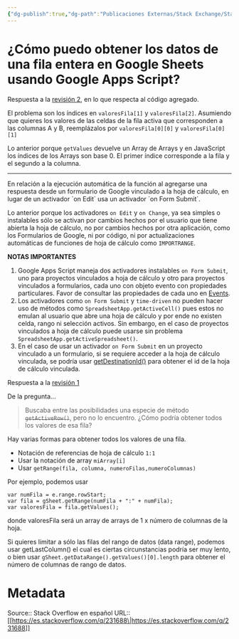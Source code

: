 ```yaml
---
{"dg-publish":true,"dg-path":"Publicaciones Externas/Stack Exchange/Stack Overflow en español/es.stackoverflow.com-231688.md","permalink":"/publicaciones-externas/stack-exchange/stack-overflow-en-espanol/es-stackoverflow-com-231688/","title":"¿Cómo puedo obtener los datos de una fila entera en Google Sheets usando Google Apps Script?","hide":true,"noteIcon":"default","created":"2024-04-03T12:49:10.506-06:00","updated":"2024-04-05T16:43:54.611-06:00"}
---
```


# ¿Cómo puedo obtener los datos de una fila entera en Google Sheets usando Google Apps Script?

Respuesta a la [revisión 2](https://es.stackoverflow.com/revisions/206728/2), en lo que respecta al código agregado.

El problema son los índices en `valoresFila[1]` y `valoresFila[2]`. Asumiendo que quieres los valores de las celdas de la fila activa que corresponden a las columnas A y B, reemplázalos por `valoresFila[0][0]` y `valoresFila[0][1]`

Lo anterior porque `getValues` devuelve un Array de Arrays y en JavaScript los índices de los Arrays son base 0. El primer índice corresponde a la fila y el segundo a la columna.
<hr>
En relación a la ejecución automática de la función al agregarse una respuesta desde un formulario de Google vinculado a la hoja de cálculo, en lugar de un activador `on Edit` usa un activador `on Form Submit`.

Lo anterior porque los activadores `on Edit` y `on Change`, ya sea simples o instalables sólo se activan por cambios hechos por el usuario que tiene abierta la hoja de cálculo, no por cambios hechos por otra aplicación, como los Formularios de Google, ni por código, ni por actualizaciones automáticas de funciones de hoja de cálculo como `IMPORTRANGE`.

**NOTAS IMPORTANTES**  

1. Google Apps Script maneja dos activadores instalables `on Form Submit`, uno para proyectos vinculados a hoja de cálculo y otro para proyectos vinculados a formularios, cada uno con objeto evento con propiedades particulares. Favor de consultar las propiedades de cada uno en [Events][1].
2. Los activadores como `on Form Submit` y `time-driven` no pueden hacer uso de métodos como `SpreadsheetApp.getActiveCell()` pues estos no emulan al usuario que abre una hoja de cálculo y por ende no existen celda, rango ni selección activos. Sin embargo, en el caso de proyectos vinculados a hoja de cálculo puede usarse sin problema `SpreadsheetApp.getActiveSpreadsheet()`.
3. En el caso de usar un activador `on Form Submit` en un proyecto vinculado a un formulario, si se requiere acceder a la hoja de cálculo vinculada, se podría usar [getDestinationId()][2] para obtener el id de la hoja de cálculo vinculada.

Respuesta a la [revisión 1](https://es.stackoverflow.com/revisions/206728/1)

De la pregunta...

> Buscaba entre las posibilidades una especie de método <s>`getActiveRow()`</s>, pero no lo encuentro. ¿Cómo podría obtener todos los valores de esa fila?

Hay varias formas para obtener todos los valores de una fila.

- Notación de referencias de hoja de cálculo `1:1`
- Usar la notación de array `miArray[i]`
- Usar `getRange(fila, columna, numeroFilas,numeroColumnas)`

Por ejemplo, podemos usar

    var numFila = e.range.rowStart; 
    var fila = gSheet.getRange(numFila + ":" + numFila);
    var valoresFila = fila.getValues();

donde valoresFila será un array de arrays de 1 x número de columnas de la hoja.

Si quieres limitar a sólo las filas del rango de datos (data range), podemos usar getLastColumn() el cual es ciertas circunstancias podría ser muy lento, o bien usar `gSheet.getDataRange().getValues()[0].length` para obtener el número de columnas de rango de datos.

  [1]: https://developers.google.com/apps-script/guides/triggers/events
  [2]: https://developers.google.com/apps-script/reference/forms/form#getDestinationId()

# Metadata
Source:: Stack Overflow en español
URL:: [[https://es.stackoverflow.com/q/231688\|https://es.stackoverflow.com/q/231688]]

